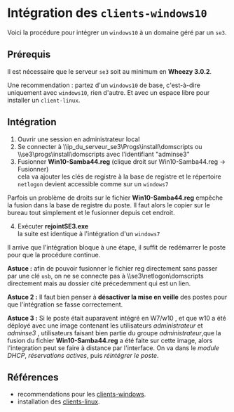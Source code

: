 # Intégration des `clients-windows10`

Voici la procédure pour intégrer un `windows10` à un domaine géré par un `se3`.


## Prérequis

Il est nécessaire que le serveur `se3` soit au minimum en **Wheezy 3.0.2**.

Une recommendation : partez d'un `windows10` de base, c'est-à-dire uniquement avec `windows10`, rien d'autre. Et avec un espace libre pour installer un `client-linux`.


## Intégration

1. Ouvrir une session en administrateur local  
2. Se connecter à \\\\ip_du_serveur_se3\Progs\install\domscripts ou \\\\se3\progs\install\domscripts avec l'identifiant "adminse3"  
3. Fusionner **Win10-Samba44.reg** (clique droit sur Win10-Samba44.reg → Fusionner)  
cela va ajouter les clés de registre à la base de registre et le répertoire `netlogon` devient accessible comme sur un `windows7`  

Parfois un problème de droits sur le fichier **Win10-Samba44.reg**  empêche la fusion dans la base de registre du poste. Il faut alors le copier sur le bureau tout simplement et le fusionner depuis cet endroit. 

4. Exécuter **rejointSE3.exe**  
la suite est identique à l'intégration d'un `windows7`

Il arrive que l'intégration bloque à une étape, il suffit de redémarrer le poste pour que la procédure continue.

**Astuce :** afin de pouvoir fusionner le fichier reg directement sans passer par une clé `usb`, on ne se connecte pas à \\\se3\netlogon\domscripts directement mais au dossier cité précedemment qui est un lien.


**Astuce 2 :** Il faut bien penser à **désactiver la mise en veille** des postes pour que l'intégration se fasse correctement.


**Astuce 3 :** Si le poste était auparavent intégré en W7/w10 , et que w10 a été déployé avec une image contenant
les utilisateurs *administrateur* et *adminse3* , utilisateurs faisant bien partie du groupe *administrateur*,que la fusion du fichier **Win10-Samba44.reg** a été faite sur cette image, alors l'integration peut se faire à distance par l'interface. On va dans le *module DHCP*, *réservations actives*, puis *réintégrer le poste*.


## Références

* recommendations pour les [clients-windows](../se3-clients-windows/clients-windows.md#prérequis-pour-lintégration-de-clients-windows).
* installation des [clients-linux](../pxe-clients-linux/README.md#installation-de-clients-linux-debian-et-ubuntu-via-se3--intégration-automatique).

